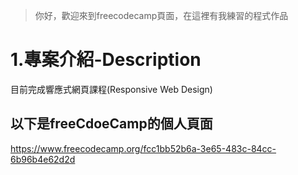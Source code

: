 >你好，歡迎來到freecodecamp頁面，在這裡有我練習的程式作品

# 1.專案介紹-Description

目前完成響應式網頁課程(Responsive Web Design)


## 以下是freeCdoeCamp的個人頁面

https://www.freecodecamp.org/fcc1bb52b6a-3e65-483c-84cc-6b96b4e62d2d
